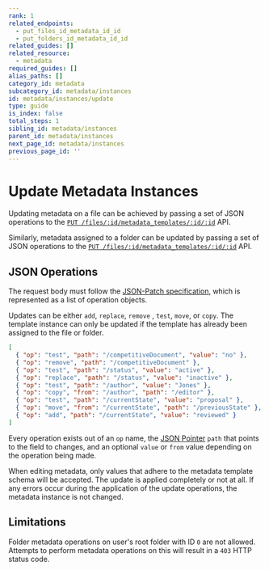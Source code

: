 ```yaml
---
rank: 1
related_endpoints:
  - put_files_id_metadata_id_id
  - put_folders_id_metadata_id_id
related_guides: []
related_resource:
  - metadata
required_guides: []
alias_paths: []
category_id: metadata
subcategory_id: metadata/instances
id: metadata/instances/update
type: guide
is_index: false
total_steps: 1
sibling_id: metadata/instances
parent_id: metadata/instances
next_page_id: metadata/instances
previous_page_id: ''
---
```


# Update Metadata Instances

Updating metadata on a file can be achieved by passing a set of JSON operations
to the [`PUT /files/:id/metadata_templates/:id/:id`][files_endpoint] API.

<Samples id="put_files_id_metadata_id_id" >

</Samples>

Similarly, metadata assigned to a folder can be updated by passing a set of JSON
operations to the [`PUT /files/:id/metadata_templates/:id/:id`][folders_endpoint]
API.

<Samples id="put_folders_id_metadata_id_id" >

</Samples>

## JSON Operations

The request body must follow the [JSON-Patch specification][jsonpatch], which is
represented as a list of operation objects.

Updates can be either `add`, `replace`, `remove` , `test`, `move`, or `copy`.
The template instance can only be updated if the template has already been
assigned to the file or folder.

```json
[
  { "op": "test", "path": "/competitiveDocument", "value": "no" },
  { "op": "remove", "path": "/competitiveDocument" },
  { "op": "test", "path": "/status", "value": "active" },
  { "op": "replace", "path": "/status", "value": "inactive" },
  { "op": "test", "path": "/author", "value": "Jones" },
  { "op": "copy", "from": "/author", "path": "/editor" },
  { "op": "test", "path": "/currentState", "value": "proposal" },
  { "op": "move", "from": "/currentState", "path": "/previousState" },
  { "op": "add", "path": "/currentState", "value": "reviewed" }
]
```

Every operation exists out of an `op` name, the [JSON Pointer][pointer] `path`
that points to the field to changes, and an optional `value` or `from` value
depending on the operation being made.

<Message>

When editing metadata, only values that adhere to the metadata template schema
will be accepted. The update is applied completely or not at all. If any
errors occur during the application of the update operations, the metadata
instance is not changed.

</Message>

## Limitations

Folder metadata operations on user's root folder with ID `0` are not allowed.
Attempts to perform metadata operations on this will result in a `403` HTTP
status code.

[files_endpoint]: e://put_files_id_metadata_id_id
[folders_endpoint]: e://put_folders_id_metadata_id_id
[jsonpatch]: https://tools.ietf.org/html/rfc6902
[pointer]: https://tools.ietf.org/html/rfc6901
